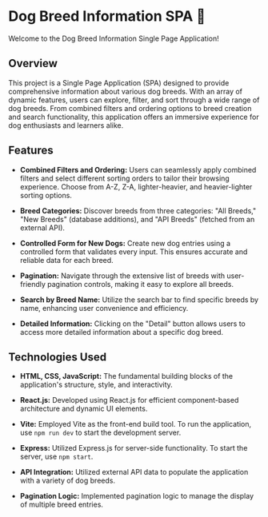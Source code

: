 # Dog Breed Information SPA 🐶

Welcome to the Dog Breed Information Single Page Application!

## Overview
This project is a Single Page Application (SPA) designed to provide comprehensive information about various dog breeds. With an array of dynamic features, users can explore, filter, and sort through a wide range of dog breeds. From combined filters and ordering options to breed creation and search functionality, this application offers an immersive experience for dog enthusiasts and learners alike.

## Features
- **Combined Filters and Ordering:** Users can seamlessly apply combined filters and select different sorting orders to tailor their browsing experience. Choose from A-Z, Z-A, lighter-heavier, and heavier-lighter sorting options.
  
- **Breed Categories:** Discover breeds from three categories: "All Breeds," "New Breeds" (database additions), and "API Breeds" (fetched from an external API).
  
- **Controlled Form for New Dogs:** Create new dog entries using a controlled form that validates every input. This ensures accurate and reliable data for each breed.
  
- **Pagination:** Navigate through the extensive list of breeds with user-friendly pagination controls, making it easy to explore all breeds.
  
- **Search by Breed Name:** Utilize the search bar to find specific breeds by name, enhancing user convenience and efficiency.
  
- **Detailed Information:** Clicking on the "Detail" button allows users to access more detailed information about a specific dog breed.

## Technologies Used
- **HTML, CSS, JavaScript:** The fundamental building blocks of the application's structure, style, and interactivity.
  
- **React.js:** Developed using React.js for efficient component-based architecture and dynamic UI elements.
  
- **Vite:** Employed Vite as the front-end build tool. To run the application, use `npm run dev` to start the development server.
  
- **Express:** Utilized Express.js for server-side functionality. To start the server, use `npm start`.
  
- **API Integration:** Utilized external API data to populate the application with a variety of dog breeds.
  
- **Pagination Logic:** Implemented pagination logic to manage the display of multiple breed entries.
